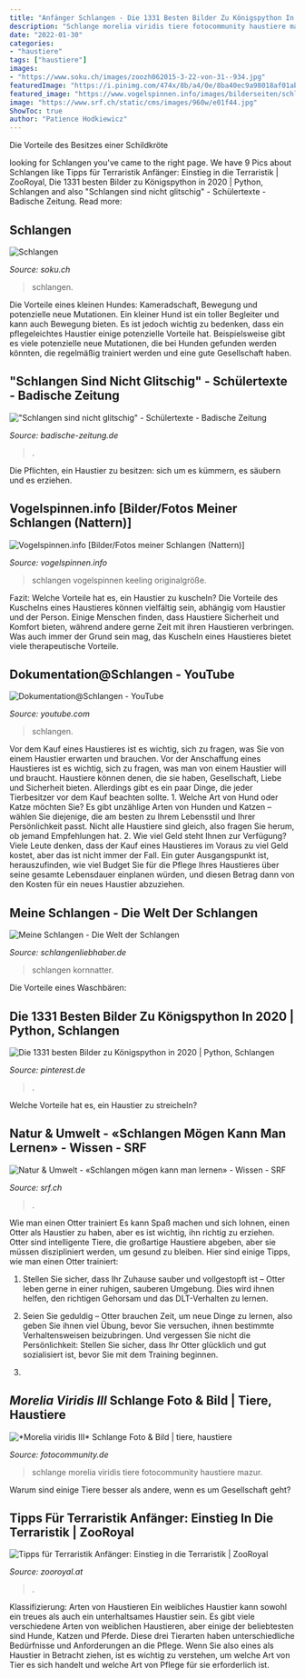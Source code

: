 ```yaml
---
title: "Anfänger Schlangen - Die 1331 Besten Bilder Zu Königspython In 2020"
description: "Schlange morelia viridis tiere fotocommunity haustiere mazur"
date: "2022-01-30"
categories:
- "haustiere"
tags: ["haustiere"]
images:
- "https://www.soku.ch/images/zoozh062015-3-22-von-31--934.jpg"
featuredImage: "https://i.pinimg.com/474x/8b/a4/0e/8ba40ec9a98018af01abaedeaa8506c6.jpg"
featured_image: "https://www.vogelspinnen.info/images/bilderseiten/schlangen/1228316193.jpg"
image: "https://www.srf.ch/static/cms/images/960w/e01f44.jpg"
ShowToc: true
author: "Patience Hodkiewicz"
---
```



Die Vorteile des Besitzes einer Schildkröte

	

		
looking for Schlangen you've came to the right page. We have 9 Pics about Schlangen like Tipps für Terraristik Anfänger: Einstieg in die Terraristik | ZooRoyal, Die 1331 besten Bilder zu Königspython in 2020 | Python, Schlangen and also &quot;Schlangen sind nicht glitschig&quot; - Schülertexte - Badische Zeitung. Read more:
		
    
## Schlangen

<img loading=lazy src="https://www.soku.ch/images/zoozh062015-3-22-von-31--934.jpg" onerror="this.onerror=null;this.src='https://tse2.mm.bing.net/th?id=OIP.kA2Z19AXHQDgqEvNrO_zgAHaGg&amp;pid=15.1';" alt="Schlangen">

_Source: soku.ch_

>schlangen. 

	

Die Vorteile eines kleinen Hundes: Kameradschaft, Bewegung und potenzielle neue Mutationen.
Ein kleiner Hund ist ein toller Begleiter und kann auch Bewegung bieten. Es ist jedoch wichtig zu bedenken, dass ein pflegeleichtes Haustier einige potenzielle Vorteile hat. Beispielsweise gibt es viele potenzielle neue Mutationen, die bei Hunden gefunden werden könnten, die regelmäßig trainiert werden und eine gute Gesellschaft haben.

    
## &quot;Schlangen Sind Nicht Glitschig&quot; - Schülertexte - Badische Zeitung

<img loading=lazy src="https://ais.badische-zeitung.de/piece/08/24/e4/a7/136635559.jpg" onerror="this.onerror=null;this.src='https://tse2.mm.bing.net/th?id=OIP.gan5zNB8EGEVN5woSzTqrgHaFm&amp;pid=15.1';" alt="&quot;Schlangen sind nicht glitschig&quot; - Schülertexte - Badische Zeitung">

_Source: badische-zeitung.de_

>. 

	

Die Pflichten, ein Haustier zu besitzen: sich um es kümmern, es säubern und es erziehen.

    
## Vogelspinnen.info [Bilder/Fotos Meiner Schlangen (Nattern)]

<img loading=lazy src="https://www.vogelspinnen.info/images/bilderseiten/schlangen/1228316193.jpg" onerror="this.onerror=null;this.src='https://tse3.mm.bing.net/th?id=OIP.rLudgemBmIQR-jjKI4kv2QHaE7&amp;pid=15.1';" alt="Vogelspinnen.info [Bilder/Fotos meiner Schlangen (Nattern)]">

_Source: vogelspinnen.info_

>schlangen vogelspinnen keeling originalgröße. 

	

Fazit: Welche Vorteile hat es, ein Haustier zu kuscheln?
Die Vorteile des Kuschelns eines Haustieres können vielfältig sein, abhängig vom Haustier und der Person. Einige Menschen finden, dass Haustiere Sicherheit und Komfort bieten, während andere gerne Zeit mit ihren Haustieren verbringen. Was auch immer der Grund sein mag, das Kuscheln eines Haustieres bietet viele therapeutische Vorteile.

    
## Dokumentation@Schlangen - YouTube

<img loading=lazy src="https://i.ytimg.com/vi/RTrZRPu9e1M/hqdefault.jpg" onerror="this.onerror=null;this.src='https://tse4.mm.bing.net/th?id=OIP.Sh_or-gE5UHilg5Wh8wYGwHaFj&amp;pid=15.1';" alt="Dokumentation@Schlangen - YouTube">

_Source: youtube.com_

>schlangen. 

	

Vor dem Kauf eines Haustieres ist es wichtig, sich zu fragen, was Sie von einem Haustier erwarten und brauchen.
Vor der Anschaffung eines Haustieres ist es wichtig, sich zu fragen, was man von einem Haustier will und braucht. Haustiere können denen, die sie haben, Gesellschaft, Liebe und Sicherheit bieten. Allerdings gibt es ein paar Dinge, die jeder Tierbesitzer vor dem Kauf beachten sollte. 1. Welche Art von Hund oder Katze möchten Sie? Es gibt unzählige Arten von Hunden und Katzen – wählen Sie diejenige, die am besten zu Ihrem Lebensstil und Ihrer Persönlichkeit passt. Nicht alle Haustiere sind gleich, also fragen Sie herum, ob jemand Empfehlungen hat. 2. Wie viel Geld steht Ihnen zur Verfügung? Viele Leute denken, dass der Kauf eines Haustieres im Voraus zu viel Geld kostet, aber das ist nicht immer der Fall. Ein guter Ausgangspunkt ist, herauszufinden, wie viel Budget Sie für die Pflege Ihres Haustieres über seine gesamte Lebensdauer einplanen würden, und diesen Betrag dann von den Kosten für ein neues Haustier abzuziehen.

    
## Meine Schlangen - Die Welt Der Schlangen

<img loading=lazy src="http://www.schlangenliebhaber.de/Fressen1.jpg" onerror="this.onerror=null;this.src='https://tse4.mm.bing.net/th?id=OIP.74KF5BMlsC0so2pDSj_moQEsEQ&amp;pid=15.1';" alt="Meine Schlangen - Die Welt der Schlangen">

_Source: schlangenliebhaber.de_

>schlangen kornnatter. 

	

Die Vorteile eines Waschbären:

    
## Die 1331 Besten Bilder Zu Königspython In 2020 | Python, Schlangen

<img loading=lazy src="https://i.pinimg.com/474x/8b/a4/0e/8ba40ec9a98018af01abaedeaa8506c6.jpg" onerror="this.onerror=null;this.src='https://tse2.mm.bing.net/th?id=OIP.HiDJLDlvVDh8xPkwG2W5vgAAAA&amp;pid=15.1';" alt="Die 1331 besten Bilder zu Königspython in 2020 | Python, Schlangen">

_Source: pinterest.de_

>. 

	

Welche Vorteile hat es, ein Haustier zu streicheln?

    
## Natur &amp; Umwelt - «Schlangen Mögen Kann Man Lernen» - Wissen - SRF

<img loading=lazy src="https://www.srf.ch/static/cms/images/960w/e01f44.jpg" onerror="this.onerror=null;this.src='https://tse1.mm.bing.net/th?id=OIP.9-5Itox3QmsQ4deW8_9lcwHaEK&amp;pid=15.1';" alt="Natur &amp; Umwelt - «Schlangen mögen kann man lernen» - Wissen - SRF">

_Source: srf.ch_

>. 

	

Wie man einen Otter trainiert
Es kann Spaß machen und sich lohnen, einen Otter als Haustier zu haben, aber es ist wichtig, ihn richtig zu erziehen. Otter sind intelligente Tiere, die großartige Haustiere abgeben, aber sie müssen diszipliniert werden, um gesund zu bleiben. Hier sind einige Tipps, wie man einen Otter trainiert:
1. Stellen Sie sicher, dass Ihr Zuhause sauber und vollgestopft ist – Otter leben gerne in einer ruhigen, sauberen Umgebung. Dies wird ihnen helfen, den richtigen Gehorsam und das DLT-Verhalten zu lernen.

2. Seien Sie geduldig – Otter brauchen Zeit, um neue Dinge zu lernen, also geben Sie ihnen viel Übung, bevor Sie versuchen, ihnen bestimmte Verhaltensweisen beizubringen. Und vergessen Sie nicht die Persönlichkeit: Stellen Sie sicher, dass Ihr Otter glücklich und gut sozialisiert ist, bevor Sie mit dem Training beginnen.

3.

    
## *Morelia Viridis III* Schlange Foto &amp; Bild | Tiere, Haustiere

<img loading=lazy src="https://img.fotocommunity.com/morelia-viridis-iii-schlange-e6807ec7-a45a-48b9-bad9-daf4cb55f371.jpg?width=1000" onerror="this.onerror=null;this.src='https://tse2.mm.bing.net/th?id=OIP.Y7JOIcsJPt7fXZzzXJSu_wHaES&amp;pid=15.1';" alt="*Morelia viridis III* Schlange Foto &amp; Bild | tiere, haustiere">

_Source: fotocommunity.de_

>schlange morelia viridis tiere fotocommunity haustiere mazur. 

	

Warum sind einige Tiere besser als andere, wenn es um Gesellschaft geht?

    
## Tipps Für Terraristik Anfänger: Einstieg In Die Terraristik | ZooRoyal

<img loading=lazy src="http://www.zooroyal.de/magazin/wp-content/uploads/2014/11/anfaenger-tipps-terraristik-760x560.jpg" onerror="this.onerror=null;this.src='https://tse4.mm.bing.net/th?id=OIP.7kaS2z9Fi6MIEVZBYk20jwHaFd&amp;pid=15.1';" alt="Tipps für Terraristik Anfänger: Einstieg in die Terraristik | ZooRoyal">

_Source: zooroyal.at_

>. 

	

Klassifizierung: Arten von Haustieren
Ein weibliches Haustier kann sowohl ein treues als auch ein unterhaltsames Haustier sein. Es gibt viele verschiedene Arten von weiblichen Haustieren, aber einige der beliebtesten sind Hunde, Katzen und Pferde. Diese drei Tierarten haben unterschiedliche Bedürfnisse und Anforderungen an die Pflege. Wenn Sie also eines als Haustier in Betracht ziehen, ist es wichtig zu verstehen, um welche Art von Tier es sich handelt und welche Art von Pflege für sie erforderlich ist.

